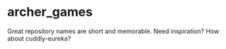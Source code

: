 # archer_games
Great repository names are short and memorable. Need inspiration? How about cuddly-eureka?
